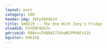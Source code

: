 ```yaml
---
layout: post 
category: S06 
header-img: I6Fp5EKd6z4 
title: S06E19 -- The One With Joey's Fridge 
oloadid: h3YENFAO4Js 
gdriveid: 0B8nsuTHQDAI7SUhqM1FMV0FsS1k 
bgcolor: 046158
--- 
```

<!--more--> 
